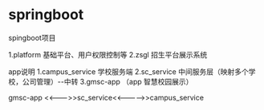 # springboot
spingboot项目

1.platform 基础平台、用户权限控制等
2.zsgl 招生平台展示系统

app说明
1.campus_service 学校服务端
2.sc_service 中间服务层（映射多个学校，公司管理）--中转
3.gmsc-app （app 智慧校园展示）

gmsc-app <<--->>sc_service<<----->>campus_service 
